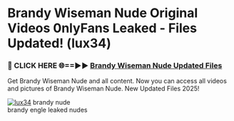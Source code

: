 # Brandy Wiseman Nude Original Videos 0nlyFans Leaked - Files Updated! (lux34)

<h3>🔴 CLICK HERE 🌐==►► <a href="https://tinyurl.com/yc6ubb5a" rel="nofollow">Brandy Wiseman Nude Updated Files</a></h3>

Get Brandy Wiseman Nude and all content. Now you can access all videos and pictures of Brandy Wiseman Nude. New Updated Files 2025!

[![lux34](https://i.imgur.com/7eu0CRL.gif)](https://tinyurl.com/yc6ubb5a)
brandy nude<br>
brandy engle leaked nudes